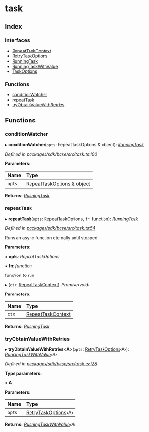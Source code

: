# task

## Index

### Interfaces

* [RepeatTaskContext]()
* [RetryTaskOptions]()
* [RunningTask]()
* [RunningTaskWithValue]()
* [TaskOptions]()

### Functions

* [conditionWatcher](_task_.md#conditionwatcher)
* [repeatTask](_task_.md#repeattask)
* [tryObtainValueWithRetries](_task_.md#tryobtainvaluewithretries)

## Functions

### conditionWatcher

▸ **conditionWatcher**\(`opts`: RepeatTaskOptions & object\): [_RunningTask_]()

_Defined in_ [_packages/sdk/base/src/task.ts:100_](https://github.com/celo-org/celo-monorepo/blob/master/packages/sdk/base/src/task.ts#L100)

**Parameters:**

| Name | Type |
| :--- | :--- |
| `opts` | RepeatTaskOptions & object |

**Returns:** [_RunningTask_]()

### repeatTask

▸ **repeatTask**\(`opts`: RepeatTaskOptions, `fn`: function\): [_RunningTask_]()

_Defined in_ [_packages/sdk/base/src/task.ts:54_](https://github.com/celo-org/celo-monorepo/blob/master/packages/sdk/base/src/task.ts#L54)

Runs an async function eternally until stopped

**Parameters:**

▪ **opts**: _RepeatTaskOptions_

▪ **fn**: _function_

function to run

▸ \(`ctx`: [RepeatTaskContext]()\): _Promise‹void›_

**Parameters:**

| Name | Type |
| :--- | :--- |
| `ctx` | [RepeatTaskContext]() |

**Returns:** [_RunningTask_]()

### tryObtainValueWithRetries

▸ **tryObtainValueWithRetries**&lt;**A**&gt;\(`opts`: [RetryTaskOptions]()‹A›\): [_RunningTaskWithValue_]()_‹A›_

_Defined in_ [_packages/sdk/base/src/task.ts:128_](https://github.com/celo-org/celo-monorepo/blob/master/packages/sdk/base/src/task.ts#L128)

**Type parameters:**

▪ **A**

**Parameters:**

| Name | Type |
| :--- | :--- |
| `opts` | [RetryTaskOptions]()‹A› |

**Returns:** [_RunningTaskWithValue_]()_‹A›_

